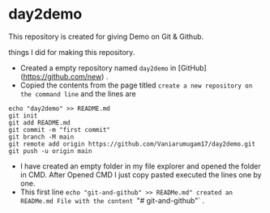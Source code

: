 # day2demo
 
This repository is created for giving Demo on Git & Github.

things  I did for making this repository.

+ Created a empty repository named `day2demo` in [GitHub] (https://github.com/new) .
+ Copied the contents from the page titled `create a new repository on the command line` and the 
lines are
```
echo "day2demo" >> README.md
git init
git add README.md
git commit -m "first commit"
git branch -M main
git remote add origin https://github.com/Vaniarumugam17/day2demo.git
git push -u origin main
```
+ I have created an empty folder in my file explorer and opened the folder in CMD. After Opened CMD
I just copy pasted executed the lines one by one.
+ This first line `echo "git-and-github" >> READMe.md" created an READMe.md File with the content `"# git-and-github"` .



